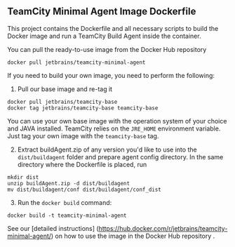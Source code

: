 ## TeamCity Minimal Agent Image Dockerfile

This project contains the Dockerfile and all necessary scripts to build the Docker image and run a TeamCity Build Agent inside the container.

You can pull the ready-to-use image from the Docker Hub repository
                                     
`docker pull jetbrains/teamcity-minimal-agent`

If you need to build your own image, you need to perform the following:

1) Pull our base image and re-tag it 
```
docker pull jetbrains/teamcity-base
docker tag jetbrains/teamcity-base teamcity-base
```
You can use your own base image with the operation system of your choice and JAVA installed. TeamCity relies on the `JRE_HOME` environment variable. Just tag your own image with the `teamcity-base` tag.

2) Extract buildAgent.zip of any version you'd like to use into  the `dist/buildagent` folder and prepare agent config directory. In the same directory where the Dockerfile is placed, run
```
mkdir dist
unzip buildAgent.zip -d dist/buildagent
mv dist/buildagent/conf dist/buildagent/conf_dist
```

3) Run the `docker build` command:
```
docker build -t teamcity-minimal-agent
```

See our [detailed instructions] (https://hub.docker.com/r/jetbrains/teamcity-minimal-agent/) on how to use the image in the Docker Hub repository .
